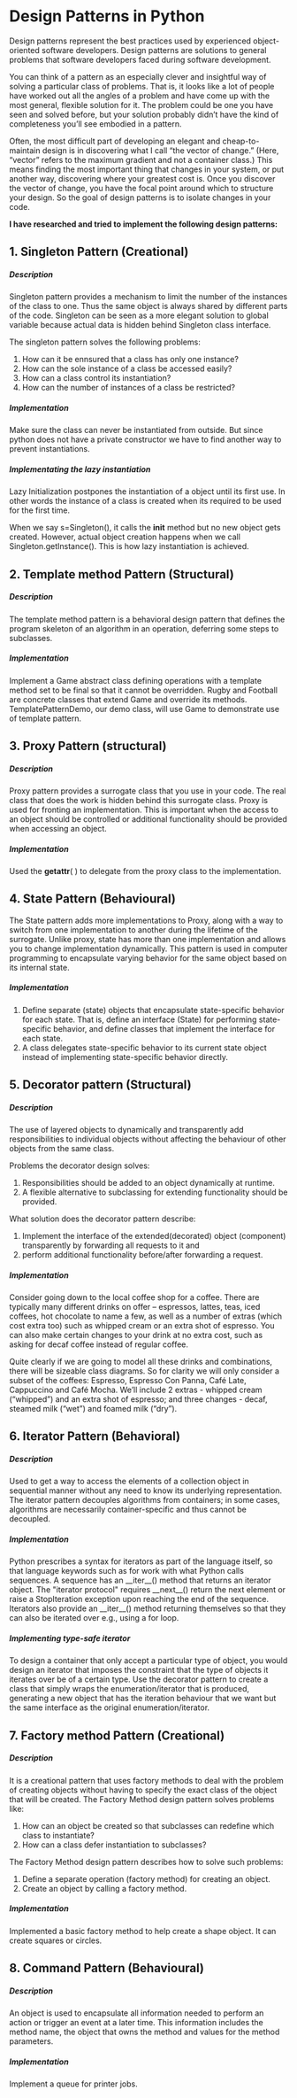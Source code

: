 # Design Patterns in Python #
Design patterns represent the best practices used by experienced 
object-oriented software developers. Design patterns are solutions
to general problems that software developers faced during software
development.

You can think of a pattern as an especially clever and 
insightful way of solving a particular class of problems. That is,
 it looks like a lot of people have worked out all the angles of a 
 problem and have come up with the most general, flexible solution 
 for it. The problem could be one you have seen and solved before, 
 but your solution probably didn’t have the kind of completeness 
 you’ll see embodied in a pattern.

Often, the most difficult part of developing an elegant and 
cheap-to-maintain design is in discovering what I call 
“the vector of change.” (Here, “vector” refers to the 
maximum gradient and not a container class.) This means 
finding the most important thing that changes in your system, 
or put another way, discovering where your greatest cost is. 
Once you discover the vector of change, you have the focal 
point around which to structure your design. So the goal of design
 patterns is to isolate changes in your code.
 
**I have researched and tried to implement the following design patterns:** 

## 1. Singleton Pattern (Creational)
##### Description
Singleton pattern provides a mechanism to limit the number of the 
instances of the class to one. Thus the same object is always shared 
by different parts of the code. Singleton can be seen as a more elegant 
solution to global variable because actual data is hidden behind 
Singleton class interface.

The singleton pattern solves the following problems:
1. How can it be ennsured that a class has only one instance?
2. How can the sole instance of a class be accessed easily?
2. How can a class control its instantiation? 
3. How can the number of instances of a class be restricted?

##### Implementation
Make sure the class can never be instantiated from outside. But since
python does not have a private constructor we have to find another way 
to prevent instantiations. 

##### Implementating the lazy instantiation
Lazy Initialization postpones the instantiation 
of a object until its first use. In other words the instance of a class 
is created when its required to be used for the first time.  

When we say s=Singleton(), it calls the __init__ method but no new 
object gets created. However, actual object creation happens when 
we call Singleton.getInstance(). This is how lazy instantiation is 
achieved.

## 2. Template method Pattern (Structural)
##### Description
The template method pattern is a behavioral design pattern that defines 
the program skeleton of an algorithm in an operation, deferring some 
steps to subclasses.

##### Implementation
Implement a Game abstract class defining operations with a 
template method set to be final so that it cannot be overridden. Rugby 
and Football are concrete classes that extend Game and override its methods.
TemplatePatternDemo, our demo class, will use Game to demonstrate use of 
template pattern.

## 3. Proxy Pattern (structural)
##### Description
Proxy pattern provides a surrogate class that you use in your code. The real 
class that does the work is hidden behind this surrogate class. Proxy is used
for fronting an implementation. This is important when the access to an object
should be controlled or additional functionality should be provided when 
accessing an object.

##### Implementation
Used the __getattr__( ) to delegate from the proxy class to the implementation.

## 4. State Pattern (Behavioural)
The State pattern adds more implementations to Proxy, along with a way to switch
 from one implementation to another during the lifetime of the surrogate. Unlike
 proxy, state has more than one implementation and allows you to change 
 implementation dynamically. This pattern is used in computer programming to 
 encapsulate varying behavior for the same object based on its internal state.
 
##### Implementation
1. Define separate (state) objects that encapsulate state-specific behavior for 
    each state. That is, define an interface (State) for performing state-specific
     behavior, and define classes that implement the interface for each state.
2. A class delegates state-specific behavior to its current state object instead
     of implementing state-specific behavior directly.
     
## 5. Decorator pattern (Structural)
##### Description
The use of layered objects to dynamically and transparently add responsibilities 
to individual objects without affecting the behaviour of other objects from the 
same class.

Problems the decorator design solves:
1. Responsibilities should be added to an object dynamically at runtime.
2. A flexible alternative to subclassing for extending functionality should be 
provided.

What solution does the decorator pattern describe:
1. Implement the interface of the extended(decorated) object (component) 
transparently by forwarding all requests to it and
2. perform additional functionality before/after forwarding a request.

##### Implementation
Consider going down to the local coffee shop for a coffee. There are 
typically many different drinks on offer – espressos, lattes, teas, iced coffees, 
hot chocolate to name a few, as well as a number of extras (which cost extra too)
such as whipped cream or an extra shot of espresso. You can also make certain 
changes to your drink at no extra cost, such as asking for decaf coffee instead 
of regular coffee.

Quite clearly if we are going to model all these drinks and combinations, there 
will be sizeable class diagrams. So for clarity we will only consider a subset of
the coffees: Espresso, Espresso Con Panna, Café Late, Cappuccino and Café Mocha. 
We’ll include 2 extras - whipped cream (“whipped”) and an extra shot of espresso; 
and three changes - decaf, steamed milk (“wet”) and foamed milk (“dry”).

## 6. Iterator Pattern (Behavioral)
##### Description
Used to get a way to access the elements of a collection object in sequential 
manner without any need to know its underlying representation. The iterator 
pattern decouples algorithms from containers; in some cases, algorithms are 
necessarily container-specific and thus cannot be decoupled.

##### Implementation
Python prescribes a syntax for iterators as part of the language itself, so that 
language keywords such as for work with what Python calls sequences. A sequence 
has an \_\_iter__() method that returns an iterator object. The "iterator protocol" 
requires \_\_next__() return the next element or raise a StopIteration exception upon 
reaching the end of the sequence. Iterators also provide an \_\_iter__() method 
returning themselves so that they can also be iterated over e.g., using a for 
loop.

##### Implementing type-safe iterator
To design a container that only accept a particular type of object, you would 
design an iterator that imposes the constraint that the type of objects it iterates
over be of a certain type. Use the decorator pattern to create a class that simply
wraps the enumeration/iterator that is produced, generating a new object that has 
the iteration behaviour that we want but the same interface as the original 
enumeration/iterator.

## 7. Factory method Pattern (Creational)
##### Description
It is a creational pattern that uses factory methods to deal with the problem of 
creating objects without having to specify the exact class of the object that 
will be created.
The Factory Method design pattern solves problems like:
1. How can an object be created so that subclasses can redefine which class to instantiate?
2. How can a class defer instantiation to subclasses?

The Factory Method design pattern describes how to solve such problems:
1. Define a separate operation (factory method) for creating an object.
2. Create an object by calling a factory method.

##### Implementation
Implemented a basic factory method to help create a shape object. It can create 
squares or circles.

## 8. Command Pattern (Behavioural)
##### Description
An object is used to encapsulate all information needed to perform an action or 
trigger an event at a later time. This information includes the method name, the 
object that owns the method and values for the method parameters.

##### Implementation
Implement a queue for printer jobs.




